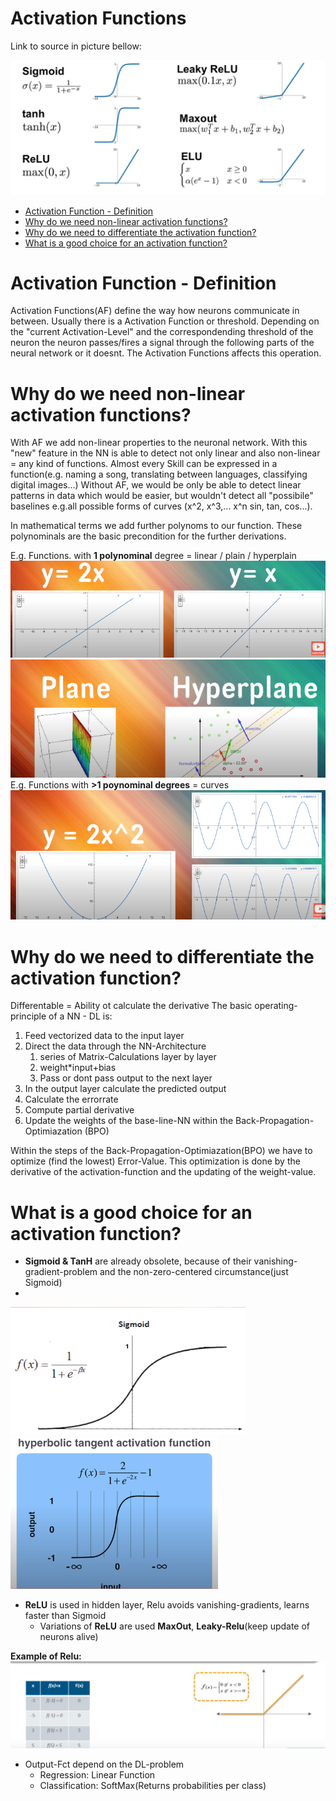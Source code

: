 <h1>Activation Functions</h1>

Link to source in picture bellow:

[![Everything Is AWESOME](./imgs/AF.png)](https://youtu.be/-7scQpJT7uo "Everything Is AWESOME")

<!-- TOC -->

- [Activation Function - Definition](#activation-function---definition)
- [Why do we need non-linear activation functions?](#why-do-we-need-non-linear-activation-functions)
- [Why do we need to differentiate the activation function?](#why-do-we-need-to-differentiate-the-activation-function)
- [What is a good choice for an activation function?](#what-is-a-good-choice-for-an-activation-function)

<!-- /TOC -->

# Activation Function - Definition

Activation Functions(AF) define the way how neurons communicate in between. Usually there is a Activation Function or threshold. Depending on the "current Activation-Level" and the correspondending threshold of the neuron the neuron passes/fires a signal through the following parts of the neural network or it doesnt. The Activation Functions affects this operation.


#  Why do we need non-linear activation functions?
With AF we add non-linear properties to the neuronal network. With this "new" feature in the NN is able to detect not only linear and also non-linear = any kind of  functions. Almost every Skill can be expressed in a function(e.g. naming a song, translating between languages, classifying digital images...)
Without AF, we would be only be able to detect linear patterns in data which would be easier, but wouldn't detect all "possibile" baselines e.g.all possible forms of curves (x^2, x^3,... x^n sin, tan, cos...). 

In mathematical terms we add further polynoms to our function. These polynominals are the basic precondition for the further derivations. 

E.g. Functions. with **1 polynominal** degree = linear / plain / hyperplain
![](imgs/2020-07-07-08-51-39.png)
![](imgs/2020-07-07-08-52-15.png)
E.g. Functions with **>1 poynominal degrees** = curves
![](imgs/2020-07-07-08-52-42.png)

#  Why do we need to differentiate the activation function?
Differentable = Ability ot calculate the derivative
The basic operating- principle of a NN - DL is:

1. Feed vectorized data to the input layer
2. Direct the data through the NN-Architecture
   1. series of Matrix-Calculations layer by layer
   2. weight*input+bias 
   3. Pass or dont pass output to the next layer
3. In the output layer calculate the predicted output
4. Calculate the errorrate
5. Compute partial derivative
6. Update the weights of the base-line-NN within the Back-Propagation-Optimiazation (BPO)

Within the steps of the  Back-Propagation-Optimiazation(BPO) we have to optimize (find the lowest) Error-Value. This optimization is done by the derivative of the activation-function and the updating of the weight-value. 


# What is a good choice for an activation function?

- **Sigmoid & TanH** are already obsolete, because of their vanishing-gradient-problem and the non-zero-centered circumstance(just Sigmoid)
- 
![](imgs/2020-07-07-09-12-15.png)
![](imgs/2020-07-07-09-14-53.png)

- **ReLU** is used in hidden layer, Relu avoids vanishing-gradients, learns faster than Sigmoid
  - Variations of **ReLU** are used **MaxOut**, **Leaky-Relu**(keep update of neurons alive)

**Example of Relu:**
![](imgs/2020-07-07-09-39-09.png)

- Output-Fct depend on the DL-problem
  - Regression: Linear Function
  - Classification: SoftMax(Returns probabilities per class)

